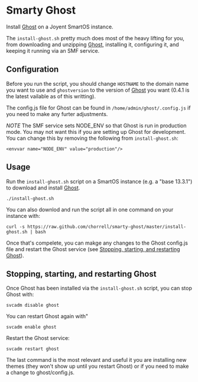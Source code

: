 Smarty Ghost
============

Install [Ghost](https://ghost.org) on a Joyent SmartOS instance.


The `install-ghost.sh` pretty much does most of the heavy lifting for you, from downloading and unzipping [Ghost](https://ghost.org), installing it, configuring it, and keeping it running via an SMF service.


Configuration
-------------
Before you run the script, you should change `HOSTNAME` to the domain name you want to use and `ghostversion` to the version of [Ghost](https://ghost.org) you want (0.4.1 is the latest vailable as of this writting).

The config.js file for Ghost can be found in `/home/admin/ghost/.config.js` if you need to make any furter adjustments.

*NOTE*
The SMF service sets NODE_ENV so that Ghost is run in production mode. You may not want this if you are setting up Ghost for development. You can change this by removing the following from `install-ghost.sh`:

```
<envvar name="NODE_ENV" value="production"/>
```


Usage
-----

Run the `install-ghost.sh` script on a SmartOS instance (e.g. a "base 13.3.1") to download and install [Ghost](https://ghost.org). 

```
./install-ghost.sh
```

You can also downlod and run the script all in one command on your instance with:

```
curl -s https://raw.github.com/chorrell/smarty-ghost/master/install-ghost.sh | bash
```

Once that's compelete, you can makge any changes to the Ghost config.js file and restart the Ghost service (see [Stopping, starting, and restarting Ghost](#stopping-starting-and-restarting-ghost)).


Stopping, starting, and restarting Ghost
----------------------------------------

Once Ghost has been installed via the `install-ghost.sh` script, you can stop Ghost with:

```
svcadm disable ghost
```

You can restart Ghost again with"

```
svcadm enable ghost
```

Restart the Ghost service:

```
svcadm restart ghost
```

The last command is the most relevant and useful it you are installing new themes (they won't show up until you restart Ghost) or if you need to make a change to ghost/config.js.

